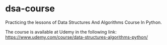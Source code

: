 # dsa-course
Practicing the lessons of Data Structures And Algorithms Course In Python.

The course is available at Udemy in the following link: https://www.udemy.com/course/data-structures-algorithms-python/
